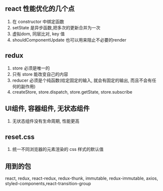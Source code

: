 ## react 性能优化的几个点
1. 在 constructor 中绑定函数
2. setState 是异步函数,把多次的更新合并为一次
3. 虚拟dom, 同层比对, key 值
4. shouldComponentUpdate 也可以用来阻止不必要的render

## redux
1. store 必须是唯一的
2. 只有 store 能改变自己的内容
3. reducer 必须是个纯函数(给定固定的输入, 就会有固定的输出, 而且不会有任何的副作用)
4. createStore, store.dispatch, store.getState, store.subscribe

## UI组件, 容器组件, 无状态组件
1. 无状态组件没有生命周期, 性能更高

## reset.css
1. 统一不同浏览器的元素渲染的 css 样式的默认值

## 用到的包
react, redux, react-redux, redux-thunk, immutable, redux-immutable, axios, styled-components,react-transition-group

##